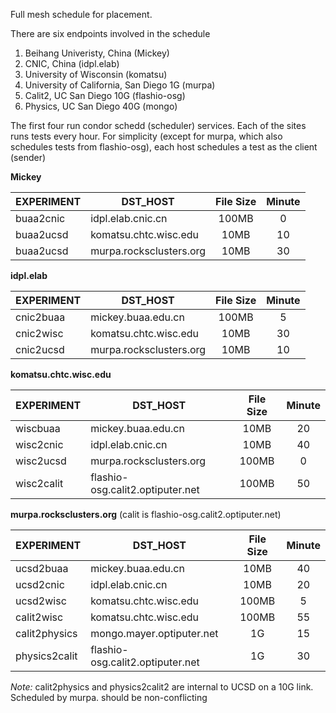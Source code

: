 Full mesh schedule for placement.

There are six endpoints involved in the schedule

 1. Beihang Univeristy, China  (Mickey)
 2. CNIC, China (idpl.elab)
 3. University of Wisconsin (komatsu)
 4. University of California, San Diego 1G  (murpa)
 5. Calit2, UC San Diego 10G (flashio-osg)
 6. Physics, UC San Diego 40G (mongo)

The first four run condor schedd (scheduler) services. Each of the sites
runs tests every hour. For simplicity (except for murpa, which also schedules
tests from flashio-osg), each host schedules a test as the client (sender)

**Mickey**

| EXPERIMENT | DST_HOST             | File Size | Minute   |
|------------|----------------------|:---------:|:--------:|
| buaa2cnic  | idpl.elab.cnic.cn    | 100MB     | 0        |
| buaa2ucsd    | komatsu.chtc.wisc.edu| 10MB      | 10       |
| buaa2ucsd    | murpa.rocksclusters.org| 10MB    | 30       |

**idpl.elab**

| EXPERIMENT | DST_HOST             | File Size | Minute   |
|------------|----------------------|:---------:|:--------:|
| cnic2buaa  | mickey.buaa.edu.cn   | 100MB     | 5        |
| cnic2wisc    | komatsu.chtc.wisc.edu| 10MB      | 30       |
| cnic2ucsd    | murpa.rocksclusters.org| 10MB    | 10       |

**komatsu.chtc.wisc.edu**

| EXPERIMENT | DST_HOST             | File Size | Minute   |
|------------|----------------------|:---------:|:--------:|
| wiscbuaa    | mickey.buaa.edu.cn                | 10MB     |   20    |
| wisc2cnic    | idpl.elab.cnic.cn                 | 10MB     |   40    |
| wisc2ucsd | murpa.rocksclusters.org           | 100MB    |   0     |
| wisc2calit      | flashio-osg.calit2.optiputer.net  | 100MB    |   50    |

**murpa.rocksclusters.org**  (calit is flashio-osg.calit2.optiputer.net)

| EXPERIMENT | DST_HOST             | File Size | Minute   |
|------------|----------------------|:---------:|:--------:|
| ucsd2buaa    | mickey.buaa.edu.cn                | 10MB     |   40    |
| ucsd2cnic    | idpl.elab.cnic.cn                 | 10MB     |   20    |
| ucsd2wisc      | komatsu.chtc.wisc.edu             | 100MB    |    5    |
| calit2wisc      | komatsu.chtc.wisc.edu             | 100MB    |   55    |
| calit2physics   | mongo.mayer.optiputer.net         | 1G       |   15    | 
| physics2calit      | flashio-osg.calit2.optiputer.net  | 1G       |   30    |

*Note:* calit2physics and physics2calit2 are internal to UCSD on a 10G link. Scheduled by murpa. should be non-conflicting

